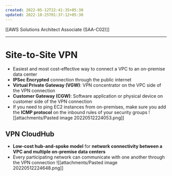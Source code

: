 ```yaml
---
created: 2022-05-12T22:41:35+05:30
updated: 2022-10-25T01:37:12+05:30
---
```

[[AWS Solutions Architect Associate (SAA-C02)]]

---
# Site-to-Site VPN
- Easiest and most cost-effective way to connect a VPC to an on-premise data center
- **IPSec Encrypted** connection through the public internet
- **Virtual Private Gateway (VGW)**: VPN concentrator on the VPC side of the VPN connection
- **Customer Gateway (CGW)**: Software application or physical device on customer side of the VPN connection
- If you need to ping EC2 instances from on-premises, make sure you add the **ICMP protocol** on the inbound rules of your security groups
![[attachments/Pasted image 20220512224053.png]]

## VPN CloudHub
- **Low-cost hub-and-spoke model** for **network connectivity between a VPC and multiple on-premise data centers**
- Every participating network can communicate with one another through the VPN connection
![[attachments/Pasted image 20220512224648.png]]